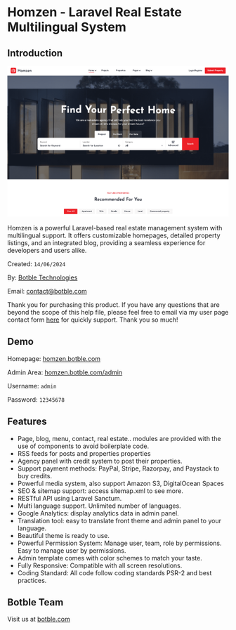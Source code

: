 # Homzen - Laravel Real Estate Multilingual System

## Introduction

![Homzen](./images/overview.png)

Homzen is a powerful Laravel-based real estate management system with multilingual support. It offers customizable
homepages, detailed property listings, and an integrated blog, providing a seamless experience for developers and users
alike.

Created: `14/06/2024`

By: [Botble Technologies](https://botble.com)

Email: [contact@botble.com](mailto:contact@botble.com)

Thank you for purchasing this product. If you have any questions that are beyond the scope of this help file,
please feel free to email via my user page contact form [here](https://codecanyon.net.net/user/botble) for quickly
support. Thank you so much!

## Demo

Homepage: [homzen.botble.com](https://homzen.botble.com)

Admin Area: [homzen.botble.com/admin](https://homzen.botble.com/admin)

Username: `admin`

Password: `12345678`

## Features

- Page, blog, menu, contact, real estate.. modules are provided with the use of components to avoid boilerplate code.
- RSS feeds for posts and properties properties
- Agency panel with credit system to post their properties.
- Support payment methods: PayPal, Stripe, Razorpay, and Paystack to buy credits.
- Powerful media system, also support Amazon S3, DigitalOcean Spaces
- SEO & sitemap support: access sitemap.xml to see more.
- RESTful API using Laravel Sanctum.
- Multi language support. Unlimited number of languages.
- Google Analytics: display analytics data in admin panel.
- Translation tool: easy to translate front theme and admin panel to your language.
- Beautiful theme is ready to use.
- Powerful Permission System: Manage user, team, role by permissions. Easy to manage user by permissions.
- Admin template comes with color schemes to match your taste.
- Fully Responsive: Compatible with all screen resolutions.
- Coding Standard: All code follow coding standards PSR-2 and best practices.

## Botble Team

Visit us at [botble.com](https://botble.com)
